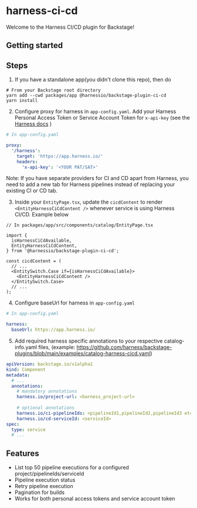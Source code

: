 # harness-ci-cd

Welcome to the Harness CI/CD plugin for Backstage!

## Getting started

## Steps

1. If you have a standalone app(you didn't clone this repo), then do

```
# From your Backstage root directory
yarn add --cwd packages/app @harnessio/backstage-plugin-ci-cd
yarn install
```

2. Configure proxy for harness in `app-config.yaml`. Add your Harness Personal Access Token or Service Account Token for `x-api-key` (see the [Harness docs](https://docs.harness.io/article/tdoad7xrh9-add-and-manage-api-keys) )

```yaml
# In app-config.yaml

proxy:
  '/harness':
    target: 'https://app.harness.io/'
    headers:
      'x-api-key': '<YOUR PAT/SAT>'
```

Note: If you have separate providers for CI and CD apart from Harness, you need to add a new tab for Harness pipelines instead of replacing your existing CI or CD tab.

<!-- TODO: Instructions on how to add a new tab. -->

3. Inside your `EntityPage.tsx`, update the `cicdContent` to render `<EntityHarnessCiCdContent />` whenever service is using Harness CI/CD. Example below

```tsx
// In packages/app/src/components/catalog/EntityPage.tsx

import {
  isHarnessCiCdAvailable,
  EntityHarnessCiCdContent,
} from '@harnessio/backstage-plugin-ci-cd';

const cicdContent = (
  // ...
  <EntitySwitch.Case if={isHarnessCiCdAvailable}>
    <EntityHarnessCiCdContent />
  </EntitySwitch.Case>
  // ...
);
```

4. Configure baseUrl for harness in `app-config.yaml`

```yaml
# In app-config.yaml

harness:
  baseUrl: https://app.harness.io/
```

5. Add required harness specific annotations to your respective catalog-info.yaml files,
   (example: https://github.com/harness/backstage-plugins/blob/main/examples/catalog-harness-cicd.yaml)

```yaml
apiVersion: backstage.io/v1alpha1
kind: Component
metadata:
  # ...
  annotations:
    # mandatory annotations
    harness.io/project-url: <harness_project-url>
   
    # optional annotations
    harness.io/ci-pipelineIds: <pipelineId1,pipelineId2,pipelineId3 etc>
    harness.io/cd-serviceId: <serviceId>
spec:
  type: service
  # ...
```

## Features

- List top 50 pipeline executions for a configured project/pipelineIds/serviceId
- Pipeline execution status
- Retry pipeline execution
- Pagination for builds
- Works for both personal access tokens and service account token
